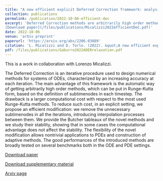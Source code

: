 ```yaml
---
title: "A new efficient explicit Deferred Correction framework: analysis and applications to hyperbolic PDEs and adaptivity"
collection: publications
permalink: /publication/2022-10-06-efficient-dec
excerpt: 'Deferred Correction methods are arbitrarily high order methods that consists of an iterative procedure. At each iterations the high order reconstruction is updated leading to costs that scale as the square of the order of accuracy. We propose a way to cut up to half of the computational costs for this methods by increasing the order of the reconstruction at each iteration. An adaptive version allows also to set a priori a tolerance to reach a certain error. Applications to PDEs within the RD-DeC frameworks allows as well a great computational advantage.
[Download paper](/files/publications/Micalizzi2022efficientDeC.pdf)'
date: 2022-10-06
venue: 'arXiv preprint'
paperurl: 'https://arxiv.org/abs/2206.03889'
citation: 'L. Micalizzi and D. Torlo. (2022). &quot;A new efficient explicit Deferred Correction framework: analysis and applications to hyperbolic PDEs and adaptivity. &quot; <i>arXiv preprint</i>, 2022. https://arxiv.org/abs/2206.03889.'
pdf: /files/publications/Gaburro2022ADERrelaxation.pdf
---
```

This is a work in collaboration with Lorenzo Micalizzi.

The Deferred Correction is an iterative procedure used to design numerical methods for systems of ODEs, characterized by an increasing accuracy at each iteration.
The main advantage of this framework is the automatic way of getting arbitrarily high order methods, which can be put in Runge-Kutta form, based on the definition of subtimenodes in each timestep.
The drawback is a larger computational cost with respect to the most used Runge-Kutta methods.
To reduce such cost, in an explicit setting, we propose an efficient modification: we remove the unnecessary subtimenodes in all the iterations, introducing interpolation processes between them.
We provide the Butcher tableaux of the novel methods and we study their stability, showing that in some cases the computational advantage does not affect the stability. 
The flexibility of the novel modification allows nontrivial applications to PDEs and construction of adaptive methods.
The good performances of the introduced methods are broadly tested on several benchmarks both in the ODE and PDE settings.

[Download paper](/files/publications/Micalizzi2022efficientDeC.pdf)

[Download supplementary material](/files/publications/Micalizzi2022efficientDeC_supplement.pdf)

[Arxiv page](https://arxiv.org/abs/2206.03889)
